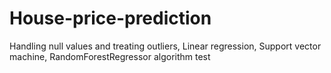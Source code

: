# House-price-prediction
Handling null values and treating outliers, Linear regression, Support vector machine, RandomForestRegressor algorithm test
